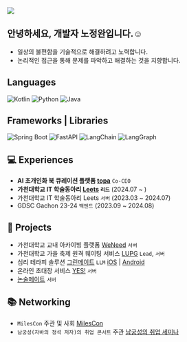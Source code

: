 <img src="https://capsule-render.vercel.app/api?type=waving&color=auto&height=200&section=header&text=Welcome!%20&fontSize=90" />

## 안녕하세요, 개발자 노정완입니다.☺️
- 일상의 불편함을 기술적으로 해결하려고 노력합니다.
- 논리적인 접근을 통해 문제를 파악하고 해결하는 것을 지향합니다.

## Languages
![Kotlin](https://img.shields.io/badge/Kotlin-7F52FF?style=for-the-badge&logo=Kotlin&logoColor=white)
![Python](https://img.shields.io/badge/python-3776AB?style=for-the-badge&logo=python&logoColor=white)
![Java](https://img.shields.io/badge/java-%23ED8B00.svg?style=for-the-badge&logo=openjdk&logoColor=white)

## Frameworks | Libraries
![Spring Boot](https://img.shields.io/badge/spring_boot-%236DB33F.svg?style=for-the-badge&logo=spring-boot&logoColor=white)
![FastAPI](https://img.shields.io/badge/FastAPI-009688?style=for-the-badge&logo=fastapi&logoColor=white)
![LangChain](https://img.shields.io/badge/LangChain-1C3C3C?style=for-the-badge&logo=langchain&logoColor=white)
![LangGraph](https://img.shields.io/badge/LangGraph-1C3C3C?style=for-the-badge&logo=langgraph&logoColor=white)

## 💻 Experiences
- **AI 초개인화 북 큐레이션 플랫폼 [topa](https://topa.page)** `Co-CEO`
- **가천대학교 IT 학술동아리 [Leets](https://leets.land) `리드`** (2024.07 ~ )
- 가천대학교 IT 학술동아리 Leets `서버` (2023.03 ~ 2024.07)
- GDSC Gachon 23-24 `백엔드` (2023.09 ~ 2024.08)


## 🤝 Projects
- 가천대학교 교내 아카이빙 플랫폼 [WeNeed](https://github.com/Leets-Official/WeNeed-BE) `서버`
- 가천대학교 가을 축제 원격 웨이팅 서비스 [LUPG](https://github.com/gachon-table) `Lead`, `서버`
- 심리 테라피 솔루션 [그린메이트](https://greenmate.ai) `LLM`  [iOS](https://apps.apple.com/kr/app/%EA%B7%B8%EB%A6%B0%EB%A9%94%EC%9D%B4%ED%8A%B8-%EB%82%98%EC%9D%98-ai-%EC%B9%9C%EA%B5%AC-%EC%9D%B5%EB%AA%85-%EC%B1%84%ED%8C%85-%EA%B3%A0%EB%AF%BC-%EC%83%81%EB%8B%B4-%EB%8C%80%ED%99%94/id6677031205) | [Android](https://play.google.com/store/apps/details?id=ai.greenmate)
- 온라인 초대장 서비스 [YES!](https://github.com/Leets-Official/Yes-BE) `서버`
- [논술메이트](https://nonsoolmate.com) `서버`

## 📚 Networking
- `MilesCon` 주관 및 사회 [MilesCon](https://kr.linkedin.com/posts/leets-official_%EB%A7%88%EC%9D%BC%EC%8A%A4%EC%BD%98-%EA%B0%9C%EB%B0%9C%EC%9E%90%EB%A1%9C%EC%84%9C%EC%9D%98-%EC%B2%AB-%EA%B1%B8%EC%9D%8C%EB%B6%80%ED%84%B0-%EC%A7%80%EC%86%8D-%EA%B0%80%EB%8A%A5%ED%95%9C-%EC%84%B1%EC%9E%A5%EC%9D%84-%EC%9C%84%ED%95%9C-%EC%9D%B4%EC%A0%95%ED%91%9C-festa-activity-7267459368214753280-7kdF?utm_source=li_share&utm_content=feedcontent&utm_medium=g_dt_web&utm_campaign=copy)
- `남궁성(자바의 정석 저자)의 취업 콘서트` 주관 [남궁성의 취업 세미나](https://kr.linkedin.com/posts/leets-official_%EB%82%A8%EA%B6%81%EC%84%B1%EC%9D%98-%EC%B7%A8%EC%97%85-%EC%84%B8%EB%AF%B8%EB%82%98-on-%EA%B0%80%EC%B2%9C%EB%8C%80%ED%95%99%EA%B5%90-festa-activity-7280833366239715330-wR77)
